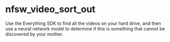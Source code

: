 # nfsw_video_sort_out
Use the Everything SDK to find all the videos on your hard drive, and then use a neural network model to determine if this is something that cannot be discovered by your mother.
